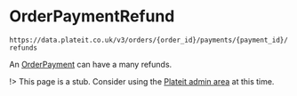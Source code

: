 # OrderPaymentRefund

`https://data.plateit.co.uk/v3/orders/{order_id}/payments/{payment_id}/refunds`

An [OrderPayment](/objects/order-payment.md) can have a many refunds.

!> This page is a stub. Consider using the [Plateit admin area](https://admin.plateit.co.uk) at this time.